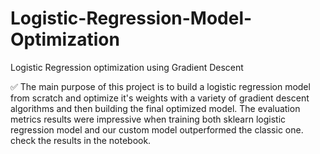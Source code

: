 # Logistic-Regression-Model-Optimization
Logistic Regression optimization using Gradient Descent 

✅ The main purpose of this project is to build a logistic regression model from scratch and optimize it's weights with a variety of gradient descent algorithms and then building the final optimized model.
The evaluation metrics results were impressive when training both sklearn logistic regression model and our custom model outperformed the classic one. check the results in the notebook.
